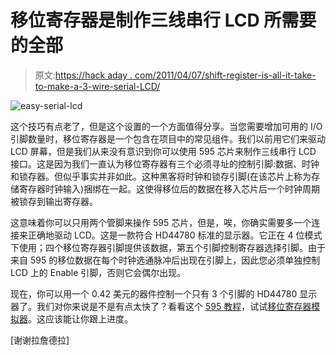 # 移位寄存器是制作三线串行 LCD 所需要的全部

> 原文:[https://hack aday . com/2011/04/07/shift-register-is-all-it-take-to-make-a-3-wire-serial-LCD/](https://hackaday.com/2011/04/07/shift-register-is-all-it-takes-to-make-a-3-wire-serial-lcd/)

![](../Images/f8138908c1e545ea02f2584f22a31cec.png "easy-serial-lcd")

这个技巧有点老了，但是这个设置的一个方面值得分享。当您需要增加可用的 I/O 引脚数量时，移位寄存器是一个包含在项目中的常见组件。我们以前用它们来驱动 LCD 屏幕，但是我们从来没有意识到你可以使用 595 芯片来制作三线串行 LCD 接口。这是因为我们一直认为移位寄存器有三个必须寻址的控制引脚:数据、时钟和锁存器。但似乎事实并非如此。这种黑客将时钟和锁存引脚(在该芯片上称为存储寄存器时钟输入)捆绑在一起。这使得移位后的数据在移入芯片后一个时钟周期被锁存到输出寄存器。

这意味着你可以只用两个管脚来操作 595 芯片，但是，唉，你确实需要多一个连接来正确地驱动 LCD。这是一款符合 HD44780 标准的显示器。它正在 4 位模式下使用；四个移位寄存器引脚提供该数据，第五个引脚控制寄存器选择引脚。由于来自 595 的移位数据在每个时钟选通脉冲后出现在引脚上，因此您必须单独控制 LCD 上的 Enable 引脚，否则它会偶尔出现。

现在，你可以用一个 0.42 美元的器件控制一个只有 3 个引脚的 HD44780 显示器了。我们对你来说是不是有点太快了？看看这个 [595 教程](http://hackaday.com/2010/05/31/beginner-concepts-cascading-shift-registers/)，试试[移位寄存器模拟器](http://hackaday.com/2011/03/14/beginner-concepts-595-shift-register-simulator/)。这应该能让你跟上进度。

[谢谢拉詹德拉]
